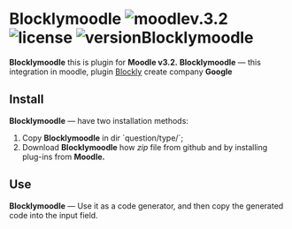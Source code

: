 <b>Blocklymoodle</b> ![moodlev.3.2](https://img.shields.io/badge/Moodle-v.3.2-f7942d.svg?style=flat-squared?logo=data:image/png;) ![license](https://img.shields.io/badge/License-GPLv3-70de75.svg?style=flat-squared?logo=data:image/png;) ![versionBlocklymoodle](https://img.shields.io/badge/Version-0.1%20stable-70c3de.svg?style=flat-squared?logo=data:image/png;)
===============
<b>Blocklymoodle</b> this is plugin for <b>Moodle v3.2.</b>
<b>Blocklymoodle</b> — this integration in moodle, plugin [Blockly](https://developers.google.com/blockly/) create company <b>Google</b>

<h2>Install</h2>
<b>Blocklymoodle</b> — have two installation methods:
 <ol>
 <li>Copy <b>Blocklymoodle</b> in dir `question/type/`;</li>
 <li>Download <b>Blocklymoodle</b> how <i>zip</i> file from github and by installing plug-ins from <b>Moodle.</b></li>
 </ol>

<h2>Use</h2>
<b>Blocklymoodle</b> — Use it as a code generator, and then copy the generated code into the input field.



